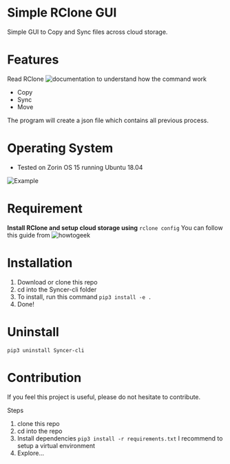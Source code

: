 # Simple RClone GUI

Simple GUI to Copy and Sync files across cloud storage. 

# Features
Read RClone ![documentation](https://rclone.org/#what) to understand how the command work 
- Copy
- Sync
- Move

The program will create a json file which contains all previous process.


# Operating System
 - Tested on Zorin OS 15 running Ubuntu 18.04

![Example](https://github.com/devennn/Syncer-cli/blob/master/assets/Peek%202020-06-18%2019-32.gif)

# Requirement 
__Install RClone and setup cloud storage using__ ```rclone config``` You can follow this guide from ![howtogeek](https://www.howtogeek.com/451262/how-to-use-rclone-to-back-up-to-google-drive-on-linux/)
 
# Installation
1. Download or clone this repo
2. cd into the Syncer-cli folder
3. To install, run this command ```pip3 install -e .```
4. Done!

# Uninstall
```
pip3 uninstall Syncer-cli
```

# Contribution
If you feel this project is useful, please do not hesitate to contribute. 

Steps
1. clone this repo
2. cd into the repo
3. Install dependencies ```pip3 install -r requirements.txt``` I recommend to setup a virtual environment
4. Explore...
